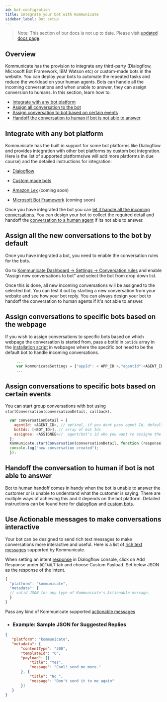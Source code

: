 ```yaml
---
id: bot-configration
title: Integrate your bot with Kommunicate
sidebar_label: Bot setup
---
```


> Note: This section of our docs is not up to date. Please visit [updated docs page](bot-setup).

## Overview

Kommunicate has the provision to integrate any third-party (Dialogflow, Microsoft Bot Framework, IBM Watson etc) or custom-made bots in the website. You can deploy your bots to automate the repeated tasks and reduce the workload on your human agents. Bots can handle all the incoming conversations and when unable to answer, they can assign conversion to humans. In this section, learn how to:

* [Integrate with any bot platform](bot-configration#integrate-with-any-bot-platform)
* [Assign all conversation to the bot](bot-configration#assign-all-the-new-conversations-to-the-bot-by-default)  
* [Assign conversation to bot based on certain events](bot-configration#assign-conversations-to-specific-bots-based-on-certain-events)
* [Handoff the conversation to human if bot is not able to answer](bot-configration#handoff-the-conversation-to-human-if-bot-is-not-able-to-answer)


## Integrate with any bot platform

Kommunicate has the built in support for some bot platforms like Dialogflow and provides integration with other bot platforms by custom bot integration. 
Here is the list of supported platforms(we will add more platforms in due course) and the detailed instructions for integration:

* [Dialogflow](web-botintegration "instructions to integrate dialogflow bot")

* [Custom made bots](custom-bot-integration "instruction to integrate custom bot")

* [Amazon Lex](https://aws.amazon.com/lex/) (coming soon)

* [Microsoft Bot Framework](https://dev.botframework.com/) (coming soon)

Once you have integrated the bot you can [let it handle all the incoming conversations](bot-configration#assign-all-the-new-conversations-to-the-bot-by-default). You can design your bot to collect the required detail and handoff the [conversation to a human agent](bot-configration#handoff-the-conversation-to-human-if-bot-is-not-able-to-answer) if its not able to answer.

## Assign all the new conversations to the bot by default

Once you have integrated a bot, you need to enable the conversation rules for the bots.  

Go to [Kommunicate Dashboard -> Settings -> Conversation rules](https://dashboard.kommunicate.io/settings/agent-assignment) and enable "Assign new conversations to bot" and select the bot from drop down list.

Once this is done, all new incoming conversations will be assigned to the selected bot. You can test it out by starting a new conversation from your website and see how your bot reply. You can always design your bot to handoff the conversation to human agents if it's not able to answer.

## Assign conversations to specific bots based on the webpage

If you wish to assign conversations to specific bots based on which webpage the conversation is started from, pass a botId in `botIds` array in the [installation script](https://docs.kommunicate.io/docs/web-installation.html#script) in webpages where the specific bot need to be the default bot to handle incoming conversations.

```javascript
     ...
     var kommunicateSettings = {"appId": < APP_ID >,"agentId":<AGENT_ID>,"botIds": [<BOT_ID>],"conversationTitle":<CONVERSATION_TITLE>,"onInit":<CALLBACK_FUNCTION>};
     ...
```

## Assign conversations to specific bots based on certain events

You can start group conversations with bot using `startConversation(conversationDetail, callback)`.

```javascript
  var conversationDetail = {
    agentId: <AGENT_ID>, // optinal, if you dont pass agent Id, default agent will automatically get selected.
    botIds: [<BOT_ID>], // array of bot Ids
    assignee: <ASSIGNEE>//  agent/bot's id who you want to assigne the conversation. if nothing is passed, conversation will be assigned to default agent.
  };
  Kommunicate.startConversation(conversationDetail, function (response) {
  console.log("new conversation created");
  }); 
```

## Handoff the conversation to human if bot is not able to answer

Bot to human handoff comes in handy when the bot is unable to answer the customer or is unable to understand what the customer is saying. There are multiple ways of achieving this and it depends on the bot platform. Detailed instructions can be found here for [dialogflow](web-conversation-assignment#bot-to-human-handoff) and [custom bots](custom-bot-integration#handoff-conversation-to-human-agents).



## Use Actionable messages to make conversations interactive

Your bot can be designed to send rich text messages to make conversations more interactive and useful. Here is a list of <a href="actionable-messages" target="_blank">rich text messages</a> supported by Kommunicate.

When setting an intent [response](https://dialogflow.com/docs/intents#response) in Dialogflow console, click on Add Response under `DEFAULT` tab and choose Custom Payload. Set below JSON as the response of the intent.

``` javascript
{
  "platform": "kommunicate",
  "metadata": {
  // valid JSON for any type of Kommunicate's Actionable message.
  }
}
```

Pass any kind of Kommunicate supported <a href="actionable-messages" target="_blank">actionable messages</a>

* ### Example: Sample JSON for Suggested Replies
``` JSON
{
   "platform": "kommunicate",
   "metadata": {
       "contentType": "300",
       "templateId": "6",
       "payload": [{
           "title": "Yes",
           "message": "Cool! send me more."
       }, {
           "title": "No ",
           "message": "Don't send it to me again"
       }]
   }
}
```


